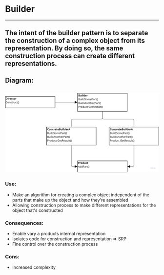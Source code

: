 ﻿# Builder

---
## The intent of the builder pattern is  to separate the construction of a complex object from its representation. By doing so, the same construction process can create different representations.

## Diagram:
![img.png](img.png)
---
### Use:
- Make an algorithm for creating a complex object independent of the parts that make up the object and how they're assembled
- Allowing construction process to make different representations for the object that's constructed

### Consequences:
- Enable vary a products internal representation
- Isolates code for construction and representation => SRP
- Fine control over the construction process

### Cons:
- Increased complexity